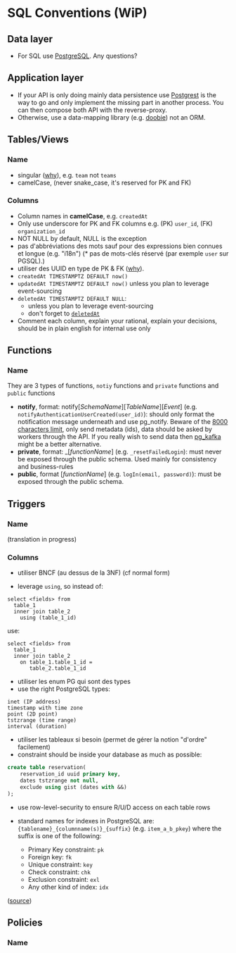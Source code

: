 # SQL Conventions (WiP)

## Data layer

* For SQL use [PostgreSQL](https://www.postgresql.org). Any questions?

## Application layer

* If your API is only doing mainly data persistence use [Postgrest](https://postgrest.com) is the way to go and only implement the missing part in another process. You can then compose both API with the reverse-proxy.
* Otherwise, use a data-mapping library (e.g. [doobie](https://github.com/tpolecat/doobie)) not an ORM.

## Tables/Views

### Name

* singular ([why](https://launchbylunch.com/posts/2014/Feb/16/sql-naming-conventions/#singular-relations)), e.g. `team` not `teams`
* camelCase, (never snake_case, it's reserved for PK and FK)

### Columns

* Column names in **camelCase**, e.g. `createdAt`
* Only use underscore for PK and FK columns e.g. (PK) `user_id`, (FK) `organization_id`
* NOT NULL by default, NULL is the exception
* pas d'abbréviations des mots sauf pour des expressions bien connues et longue (e.g. "i18n")
(* pas de mots-clés réservé (par exemple `user` sur PGSQL).)
* utiliser des UUID en type de  PK & FK ([why](https://www.clever-cloud.com/blog/engineering/2015/05/20/why-auto-increment-is-a-terrible-idea/)).
* `createdAt TIMESTAMPTZ DEFAULT now()`
* `updatedAt TIMESTAMPTZ DEFAULT now()` unless you plan to leverage event-sourcing
* `deletedAt TIMESTAMPTZ DEFAULT NULL`:
  * unless you plan to leverage event-sourcing
  * don't forget to [`deletedAt`](http://stackoverflow.com/questions/8289100/create-unique-constraint-with-null-columns/8289253#8289253)
* Comment each column, explain your rational, explain your decisions, should be in plain english for internal use only

## Functions

### Name

They are 3 types of functions, `notiy` functions and `private` functions and `public` functions
- **notify**, format: notify[*SchemaName*][*TableName*][*Event*] (e.g. `notifyAuthenticationUserCreated(user_id)`): should only format the notification message underneath and use pg_notify. Beware of the [8000 characters limit](http://stackoverflow.com/a/41059797/745121), only send metadata (ids), data should be asked by workers through the API. If you really wish to send data then [pg_kafka](https://github.com/xstevens/pg_kafka) might be a better alternative.
- **private**, format: _[*functionName*] (e.g. `_resetFailedLogin`): must never be exposed through the public schema. Used mainly for consistency and business-rules
- **public**, format [*functionName*] (e.g. `logIn(email, password)`): must be exposed through the public schema.

## Triggers

### Name

(translation in progress)

### Columns

* utiliser BNCF (au dessus de la 3NF) (cf normal form)

* leverage `using`, so instead of:
```
select <fields> from
  table_1
  inner join table_2
    using (table_1_id)
```

use:

```
select <fields> from
  table_1
  inner join table_2
    on table_1.table_1_id =
       table_2.table_1_id
```

* utiliser les enum PG qui sont des types
* use the right PostgreSQL types:

```
inet (IP address)
timestamp with time zone
point (2D point)
tstzrange (time range)
interval (duration)
```

* utiliser les tableaux si besoin (permet de gérer la notion "d'ordre" facilement)
* constraint should be inside your database as much as possible:

```sql
create table reservation(
    reservation_id uuid primary key,
    dates tstzrange not null,
    exclude using gist (dates with &&)
);
```

* use row-level-security to ensure R/U/D access on each table rows

* standard names for indexes in PostgreSQL are: `{tablename}_{columnname(s)}_{suffix}` (e.g. `item_a_b_pkey`) where the suffix is one of the following:
  * Primary Key constraint: `pk`
  * Foreign key: `fk`
  * Unique constraint: `key`
  * Check constraint: `chk`
  * Exclusion constraint: `exl`
  * Any other kind of index: `idx`

([source](http://stackoverflow.com/questions/4107915/postgresql-default-constraint-names/4108266#4108266))

## Policies

### Name


